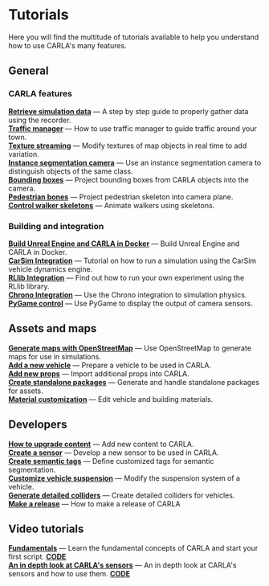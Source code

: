 # Tutorials

Here you will find the multitude of tutorials available to help you understand how to use CARLA's many features. 

## General

### CARLA features

[__Retrieve simulation data__](tuto_G_retrieve_data.md) — A step by step guide to properly gather data using the recorder.  
[__Traffic manager__](tuto_G_traffic_manager.md) — How to use traffic manager to guide traffic around your town.    
[__Texture streaming__](tuto_G_texture_streaming.md) — Modify textures of map objects in real time to add variation.  
[__Instance segmentation camera__](tuto_G_instance_segmentation_sensor.md) — Use an instance segmentation camera to distinguish objects of the same class.  
[__Bounding boxes__](tuto_G_bounding_boxes.md) — Project bounding boxes from CARLA objects into the camera.  
[__Pedestrian bones__](tuto_G_pedestrian_bones.md) — Project pedestrian skeleton into camera plane.  
[__Control walker skeletons__](tuto_G_control_walker_skeletons.md) — Animate walkers using skeletons. 

### Building and integration

[__Build Unreal Engine and CARLA in Docker__](build_docker_unreal.md) — Build Unreal Engine and CARLA in Docker.   
[__CarSim Integration__](tuto_G_carsim_integration.md) — Tutorial on how to run a simulation using the CarSim vehicle dynamics engine.  
[__RLlib Integration__](tuto_G_rllib_integration.md) — Find out how to run your own experiment using the RLlib library.  
[__Chrono Integration__](tuto_G_chrono.md) — Use the Chrono integration to simulation physics.  
[__PyGame control__](tuto_G_pygame.md) — Use PyGame to display the output of camera sensors. 

## Assets and maps

[__Generate maps with OpenStreetMap__](tuto_G_openstreetmap.md) — Use OpenStreetMap to generate maps for use in simulations.  
[__Add a new vehicle__](tuto_A_add_vehicle.md) — Prepare a vehicle to be used in CARLA.  
[__Add new props__](tuto_A_add_props.md) — Import additional props into CARLA.  
[__Create standalone packages__](tuto_A_create_standalone.md) — Generate and handle standalone packages for assets.  
[__Material customization__](tuto_A_material_customization.md) — Edit vehicle and building materials.  

## Developers

[__How to upgrade content__](tuto_D_contribute_assets.md) — Add new content to CARLA.  
[__Create a sensor__](tuto_D_create_sensor.md) — Develop a new sensor to be used in CARLA.    
[__Create semantic tags__](tuto_D_create_semantic_tags.md) — Define customized tags for semantic segmentation.  
[__Customize vehicle suspension__](tuto_D_customize_vehicle_suspension.md) — Modify the suspension system of a vehicle.  
[__Generate detailed colliders__](tuto_D_generate_colliders.md) — Create detailed colliders for vehicles.  
[__Make a release__](tuto_D_make_release.md) — How to make a release of CARLA

## Video tutorials

[__Fundamentals__](https://www.youtube.com/watch?v=pONr1R1dy88) — Learn the fundamental concepts of CARLA and start your first script. [__CODE__](https://carla-releases.s3.us-east-005.backblazeb2.com/Docs/Fundamentals.ipynb)  
[__An in depth look at CARLA's sensors__](https://www.youtube.com/watch?v=om8klsBj4rc) — An in depth look at CARLA's sensors and how to use them. [__CODE__](https://carla-releases.s3.us-east-005.backblazeb2.com/Docs/Sensors_code.zip)
